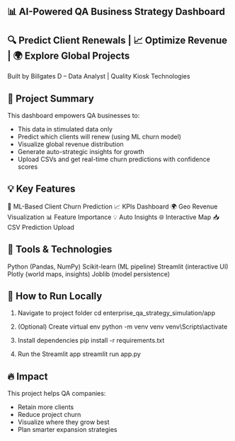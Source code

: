 
## 📊 AI-Powered QA Business Strategy Dashboard

## 🔍 Predict Client Renewals | 📈 Optimize Revenue | 🌍 Explore Global Projects

Built by Billgates D – Data Analyst | Quality Kiosk Technologies

## 🧠 Project Summary

This dashboard empowers QA businesses to:
- This data in stimulated data only
- Predict which clients will renew (using ML churn model)
- Visualize global revenue distribution
- Generate auto-strategic insights for growth
- Upload CSVs and get real-time churn predictions with confidence scores

## 💡 Key Features

🔮 ML-Based Client Churn Prediction
📈 KPIs Dashboard
🌍 Geo Revenue Visualization
📊 Feature Importance
💡 Auto Insights
🌐 Interactive Map
📥 CSV Prediction Upload

## 🧰 Tools & Technologies

Python (Pandas, NumPy)
Scikit-learn (ML pipeline)
Streamlit (interactive UI)
Plotly (world maps, insights)
Joblib (model persistence)

## 🚀 How to Run Locally

1. Navigate to project folder
   cd enterprise_qa_strategy_simulation/app

2. (Optional) Create virtual env
   python -m venv venv
   venv\Scripts\activate

3. Install dependencies
   pip install -r requirements.txt

4. Run the Streamlit app
   streamlit run app.py

## 🔥 Impact

This project helps QA companies:
- Retain more clients
- Reduce project churn
- Visualize where they grow best
- Plan smarter expansion strategies


